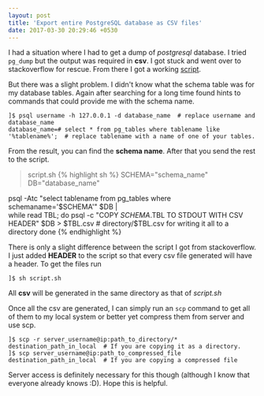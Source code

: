 ```yaml
---
layout: post
title: 'Export entire PostgreSQL database as CSV files'
date: 2017-03-30 20:29:46 +0530
---
```

I had a situation where I had to get a dump of _postgresql_ database. I tried `pg_dump` but the output was required in **csv**. I got stuck and went over to stackoverflow for rescue. From there I got a working [script](http://dba.stackexchange.com/a/137150). 

But there was a slight problem. I didn't know what the schema table was for my database tables. Again after searching for a long time found hints to commands that could provide me with the schema name. 

    ]$ psql username -h 127.0.0.1 -d database_name  # replace username and database_name
    database_name=# select * from pg_tables where tablename like '%tablename%';  # replace tablename with a name of one of your tables.

From the result, you can find the **schema name**. After that you send the rest to the script.

> script.sh
> {% highlight sh %}
  SCHEMA="schema_name"
  DB="database_name"
  
  psql -Atc "select tablename from pg_tables where schemaname='$SCHEMA'" $DB |\
    while read TBL; do
      psql -c "COPY $SCHEMA.$TBL TO STDOUT WITH CSV HEADER" $DB > $TBL.csv  # directory/$TBL.csv for writing it all to a directory
    done
  {% endhighlight %}

There is only a slight difference between the script I got from stackoverflow. I just added **HEADER** to the script so that every csv file generated will have a header. To get the files run

    ]$ sh script.sh

All **csv** will be generated in the same directory as that of _script.sh_

Once all the csv are generated, I can simply run an `scp` command to get all of them to my local system or better yet compress them from server and use scp.

    ]$ scp -r server_username@ip:path_to_directory/* destination_path_in_local  # If you are copying it as a directory.
    ]$ scp server_username@ip:path_to_compressed_file destination_path_in_local  # If you are copying a compressed file

Server access is definitely necessary for this though (although I know that everyone already knows :D). Hope this is helpful.
